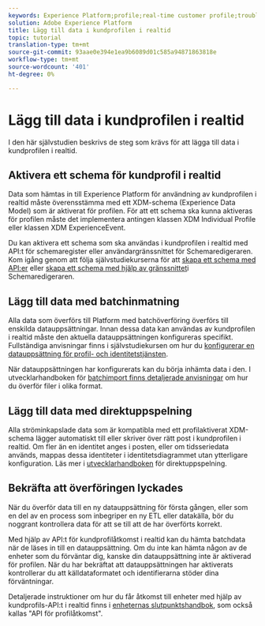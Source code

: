```yaml
---
keywords: Experience Platform;profile;real-time customer profile;troubleshooting;API
solution: Adobe Experience Platform
title: Lägg till data i kundprofilen i realtid
topic: tutorial
translation-type: tm+mt
source-git-commit: 93aae0e394e1ea9b6089d01c585a94871863818e
workflow-type: tm+mt
source-wordcount: '401'
ht-degree: 0%

---
```



# Lägg till data i kundprofilen i realtid

I den här självstudien beskrivs de steg som krävs för att lägga till data i kundprofilen i realtid.

## Aktivera ett schema för kundprofil i realtid

Data som hämtas in till Experience Platform för användning av kundprofilen i realtid måste överensstämma med ett XDM-schema (Experience Data Model) som är aktiverat för profilen. För att ett schema ska kunna aktiveras för profilen måste det implementera antingen klassen XDM Individual Profile eller klassen XDM ExperienceEvent.

Du kan aktivera ett schema som ska användas i kundprofilen i realtid med API:t för schemaregister eller användargränssnittet för Schemaredigeraren. Kom igång genom att följa självstudiekurserna för att [skapa ett schema med API:er](../../xdm/tutorials/create-schema-api.md) eller [skapa ett schema med hjälp av gränssnittet](../../xdm/tutorials/create-schema-ui.md)i Schemaredigeraren.

## Lägg till data med batchinmatning

Alla data som överförs till Platform med batchöverföring överförs till enskilda datauppsättningar. Innan dessa data kan användas av kundprofilen i realtid måste den aktuella datauppsättningen konfigureras specifikt. Fullständiga anvisningar finns i självstudiekursen om hur du [konfigurerar en datauppsättning för profil- och identitetstjänsten](dataset-configuration.md).

När datauppsättningen har konfigurerats kan du börja inhämta data i den. I utvecklarhandboken för [batchimport finns detaljerade anvisningar](../../ingestion/batch-ingestion/api-overview.md) om hur du överför filer i olika format.

## Lägg till data med direktuppspelning

Alla ströminkapslade data som är kompatibla med ett profilaktiverat XDM-schema lägger automatiskt till eller skriver över rätt post i kundprofilen i realtid. Om fler än en identitet anges i posten, eller om tidsseriedata används, mappas dessa identiteter i identitetsdiagrammet utan ytterligare konfiguration. Läs mer i [utvecklarhandboken](../../ingestion/tutorials/streaming-record-data.md) för direktuppspelning.

## Bekräfta att överföringen lyckades

När du överför data till en ny datauppsättning för första gången, eller som en del av en process som inbegriper en ny ETL eller datakälla, bör du noggrant kontrollera data för att se till att de har överförts korrekt.

Med hjälp av API:t för kundprofilåtkomst i realtid kan du hämta batchdata när de läses in till en datauppsättning. Om du inte kan hämta någon av de enheter som du förväntar dig, kanske din datauppsättning inte är aktiverad för profilen. När du har bekräftat att datauppsättningen har aktiverats kontrollerar du att källdataformatet och identifierarna stöder dina förväntningar.

Detaljerade instruktioner om hur du får åtkomst till enheter med hjälp av kundprofils-API:t i realtid finns i [enheternas slutpunktshandbok](../api/entities.md), som också kallas &quot;API för profilåtkomst&quot;.